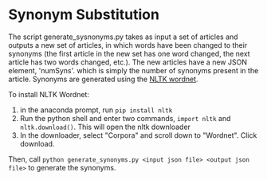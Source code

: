 # Synonym Substitution

The script generate_sysnonyms.py takes as input a set of articles and outputs a new set of articles, in which words have been changed
to their synonyms (the first article in the new set has one word changed, the next article has two words changed, etc.). The new articles
have a new JSON element, 'numSyns'. which is simply the number of synonyms present in the article. Synonyms are generated using the
[NLTK wordnet](https://www.nltk.org/).

To install NLTK Wordnet:
1. in the anaconda prompt, run `pip install nltk`
2. Run the python shell and enter two commands, `import nltk` and `nltk.download()`. This will open the nltk downloader
3. In the downloader, select "Corpora" and scroll down to "Wordnet". Click download.

Then, call `python generate_synonyms.py <input json file> <output json file>` to generate the synonyms.

